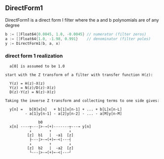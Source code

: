 ## DirectForm1
DirectForm1 is a direct form I filter where the a and b polynomials are
of any degree
``` go
b := []Float64{0.0045, 1.0, -0.0045} // numerator (filter zeros)
a := []Float64{1.0, -1.98, 0.991}    // denominator (filter poles)
y := DirectForm1(b, a, x)
```

### direct form 1 realization

      a[0] is assumed to be 1.0

    start with the Z transform of a filter with transfer function H(z):

      Y(z) = H(z)·X(z)
      Y(z) = N(z)/D(z)·X(z)
      D(z)·Y(z) = N(z)·X(z)

    Taking the inverse Z transform and collecting terms to one side gives:

      y[n] =   b[0]x[n]   + b[1]x[n-1] + ... + b[L]x[n-L]
             - a[1]y[n-1] - a[2]y[n-2] - ... - a[M]y[n-M]

                   b0
      x[n] ----┬---|>-→(+)-------┬---→ y[n]
               ↓        ↑        ↓
              [z]  b1   |  -a1  [z]
               ├---|>-→(+)←-<|---┤
               ↓        ↑        ↓
              [z]  b2   |  -a2  [z]
               └---|>-→(+)←-<|---┘


